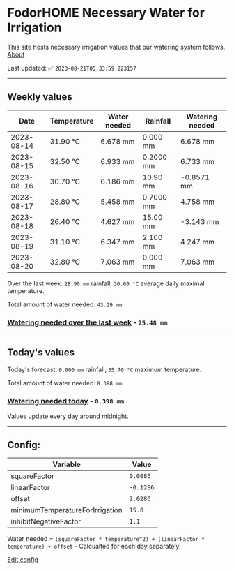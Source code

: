 # FodorHOME Necessary Water for Irrigation

This site hosts necessary irrigation values that our watering system follows. [About](https://github.com/redyau/irrigation)

Last updated: ✅ `2023-08-21T05:33:59.223157`

---

## Weekly values

| Date | Temperature | Water needed | Rainfall | Watering needed |
|-----|-----|-----|-----|-----|
| 2023-08-14 | 31.90 °C | 6.678 mm | 0.000 mm | 6.678 mm |
| 2023-08-15 | 32.50 °C | 6.933 mm | 0.2000 mm | 6.733 mm |
| 2023-08-16 | 30.70 °C | 6.186 mm | 10.90 mm | -0.8571 mm |
| 2023-08-17 | 28.80 °C | 5.458 mm | 0.7000 mm | 4.758 mm |
| 2023-08-18 | 26.40 °C | 4.627 mm | 15.00 mm | -3.143 mm |
| 2023-08-19 | 31.10 °C | 6.347 mm | 2.100 mm | 4.247 mm |
| 2023-08-20 | 32.80 °C | 7.063 mm | 0.000 mm | 7.063 mm |


Over the last week: `28.90 mm` rainfall, `30.60 °C` average daily maximal temperature.

Total amount of water needed: `43.29 mm`

### [Watering needed over the last week](lastweek.txt) - `25.48 mm`

---

## Today's values

Today's forecast: `0.000 mm` rainfall, `35.70 °C` maximum temperature.

Total amount of water needed: `8.398 mm`

### [Watering needed today](today.txt) - `8.398 mm`

Values update every day around midnight.

---

## Config:

| Variable | Value |
|-----|-----|
| squareFactor | `0.0086` |
| linearFactor | `-0.1286` |
| offset | `2.0286` |
| minimumTemperatureForIrrigation | `15.0` |
| inhibitNegativeFactor | `1.1` |

Water needed = `(squareFactor * temperature^2) + (linearFactor * temperature) + offset` - Calcualted for each day separately.

[Edit config](https://github.com/RedyAu/irrigation/edit/main/config.json)
